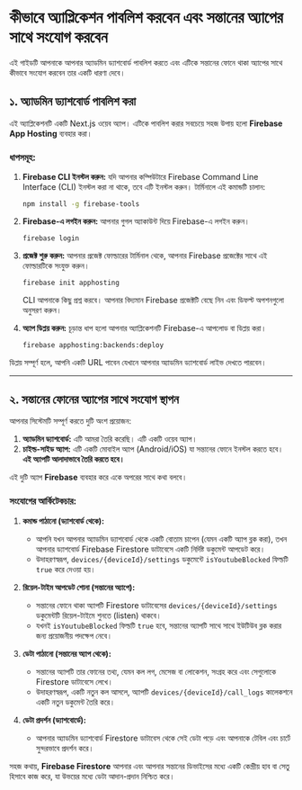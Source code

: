 # কীভাবে অ্যাপ্লিকেশন পাবলিশ করবেন এবং সন্তানের অ্যাপের সাথে সংযোগ করবেন

এই গাইডটি আপনাকে আপনার অ্যাডমিন ড্যাশবোর্ড পাবলিশ করতে এবং এটিকে সন্তানের ফোনে থাকা অ্যাপের সাথে কীভাবে সংযোগ করবেন তার একটি ধারণা দেবে।

## ১. অ্যাডমিন ড্যাশবোর্ড পাবলিশ করা

এই অ্যাপ্লিকেশনটি একটি Next.js ওয়েব অ্যাপ। এটিকে পাবলিশ করার সবচেয়ে সহজ উপায় হলো **Firebase App Hosting** ব্যবহার করা।

### ধাপসমূহ:

1.  **Firebase CLI ইনস্টল করুন:** যদি আপনার কম্পিউটারে Firebase Command Line Interface (CLI) ইনস্টল করা না থাকে, তবে এটি ইনস্টল করুন। টার্মিনালে এই কমান্ডটি চালান:
    ```bash
    npm install -g firebase-tools
    ```

2.  **Firebase-এ লগইন করুন:** আপনার গুগল অ্যাকাউন্ট দিয়ে Firebase-এ লগইন করুন।
    ```bash
    firebase login
    ```

3.  **প্রজেক্ট শুরু করুন:** আপনার প্রজেক্ট ফোল্ডারের টার্মিনাল থেকে, আপনার Firebase প্রজেক্টের সাথে এই ফোল্ডারটিকে সংযুক্ত করুন।
    ```bash
    firebase init apphosting
    ```
    CLI আপনাকে কিছু প্রশ্ন করবে। আপনার বিদ্যমান Firebase প্রজেক্টটি বেছে নিন এবং ডিফল্ট অপশনগুলো অনুসরণ করুন।

4.  **অ্যাপ ডিপ্লয় করুন:** চূড়ান্ত ধাপ হলো আপনার অ্যাপ্লিকেশনটি Firebase-এ আপলোড বা ডিপ্লয় করা।
    ```bash
    firebase apphosting:backends:deploy
    ```

ডিপ্লয় সম্পূর্ণ হলে, আপনি একটি URL পাবেন যেখানে আপনার অ্যাডমিন ড্যাশবোর্ড লাইভ দেখতে পারবেন।

---

## ২. সন্তানের ফোনের অ্যাপের সাথে সংযোগ স্থাপন

আপনার সিস্টেমটি সম্পূর্ণ করতে দুটি অংশ প্রয়োজন:

1.  **অ্যাডমিন ড্যাশবোর্ড:** এটি আমরা তৈরি করেছি। এটি একটি ওয়েব অ্যাপ।
2.  **চাইল্ড-সাইড অ্যাপ:** এটি একটি মোবাইল অ্যাপ (Android/iOS) যা সন্তানের ফোনে ইনস্টল করতে হবে। **এই অ্যাপটি আলাদাভাবে তৈরি করতে হবে।**

এই দুটি অ্যাপ **Firebase** ব্যবহার করে একে অপরের সাথে কথা বলবে।

### সংযোগের আর্কিটেকচার:



1.  **কমান্ড পাঠানো (ড্যাশবোর্ড থেকে):**
    *   আপনি যখন আপনার অ্যাডমিন ড্যাশবোর্ড থেকে একটি বোতাম চাপেন (যেমন একটি অ্যাপ ব্লক করা), তখন আপনার ড্যাশবোর্ড Firebase Firestore ডাটাবেসে একটি নির্দিষ্ট ডকুমেন্ট আপডেট করে।
    *   উদাহরণস্বরূপ, `devices/{deviceId}/settings` ডকুমেন্টে `isYoutubeBlocked` ফিল্ডটি `true` করে দেওয়া হয়।

2.  **রিয়েল-টাইম আপডেট শোনা (সন্তানের অ্যাপে):**
    *   সন্তানের ফোনে থাকা অ্যাপটি Firestore ডাটাবেসের `devices/{deviceId}/settings` ডকুমেন্টটি রিয়েল-টাইমে শুনতে (listen) থাকবে।
    *   যখনই `isYoutubeBlocked` ফিল্ডটি `true` হবে, সন্তানের অ্যাপটি সাথে সাথে ইউটিউব ব্লক করার জন্য প্রয়োজনীয় পদক্ষেপ নেবে।

3.  **ডেটা পাঠানো (সন্তানের অ্যাপ থেকে):**
    *   সন্তানের অ্যাপটি তার ফোনের তথ্য, যেমন কল লগ, মেসেজ বা লোকেশন, সংগ্রহ করে এবং সেগুলোকে Firestore ডাটাবেসে লেখে।
    *   উদাহরণস্বরূপ, একটি নতুন কল আসলে, অ্যাপটি `devices/{deviceId}/call_logs` কালেকশনে একটি নতুন ডকুমেন্ট তৈরি করে।

4.  **ডেটা প্রদর্শন (ড্যাশবোর্ডে):**
    *   আপনার অ্যাডমিন ড্যাশবোর্ড Firestore ডাটাবেস থেকে সেই ডেটা পড়ে এবং আপনাকে টেবিল এবং চার্টে সুন্দরভাবে প্রদর্শন করে।

সহজ কথায়, **Firebase Firestore** আপনার এবং আপনার সন্তানের ডিভাইসের মধ্যে একটি কেন্দ্রীয় হাব বা সেতু হিসাবে কাজ করে, যা উভয়ের মধ্যে ডেটা আদান-প্রদান নিশ্চিত করে।
